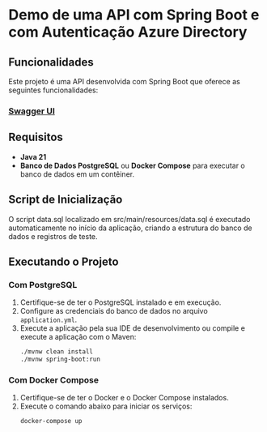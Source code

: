 # Demo de uma API com Spring Boot e com Autenticação Azure Directory

## Funcionalidades

Este projeto é uma API desenvolvida com Spring Boot que oferece as seguintes funcionalidades:

### [Swagger UI](http://localhost:8080/swagger-ui.html) 

## Requisitos
- **Java 21**
- **Banco de Dados PostgreSQL** ou **Docker Compose** para executar o banco de dados em um contêiner.

## Script de Inicialização
O script data.sql localizado em src/main/resources/data.sql é executado automaticamente no início da aplicação, criando a estrutura do banco de dados e registros de teste.

## Executando o Projeto

### Com PostgreSQL

1. Certifique-se de ter o PostgreSQL instalado e em execução.
2. Configure as credenciais do banco de dados no arquivo `application.yml`.
3. Execute a aplicação pela sua IDE de desenvolvimento ou compile e execute a aplicação com o Maven:
   ```sh
   ./mvnw clean install
   ./mvnw spring-boot:run
   ```

### Com Docker Compose
1. Certifique-se de ter o Docker e o Docker Compose instalados.
2. Execute o comando abaixo para iniciar os serviços:
   ```sh
   docker-compose up
   ```